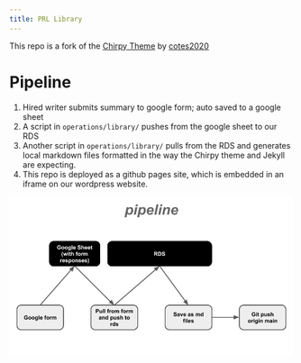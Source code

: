 ```yaml
---
title: PRL Library
---
```


This repo is a fork of the [Chirpy Theme](https://img.shields.io/gem/v/jekyll-theme-chirpy) by [cotes2020](https://img.shields.io/github/license/cotes2020/chirpy-starter.svg?color=blue)

# Pipeline

1. Hired writer submits summary to google form; auto saved to a google sheet
2. A script in `operations/library/` pushes from the google sheet to our RDS
3. Another script in `operations/library/` pulls from the RDS and generates local markdown files formatted in the way the Chirpy theme and Jekyll are expecting.
4. This repo is deployed as a github pages site, which is embedded in an iframe on our wordpress website.

![visualization of pipeline](pipeline.png)


